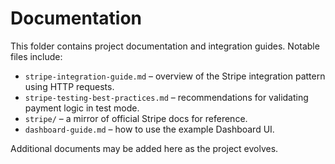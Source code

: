 # Documentation

This folder contains project documentation and integration guides. Notable files include:

- `stripe-integration-guide.md` – overview of the Stripe integration pattern using HTTP requests.
- `stripe-testing-best-practices.md` – recommendations for validating payment logic in test mode.
- `stripe/` – a mirror of official Stripe docs for reference.
- `dashboard-guide.md` – how to use the example Dashboard UI.

Additional documents may be added here as the project evolves.
